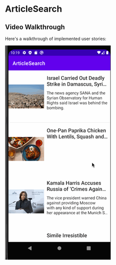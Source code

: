 # ArticleSearch

## Video Walkthrough

Here's a walkthrough of implemented user stories:

<img src='vedioWalkThroughLab4.gif' title='Video Walkthrough' width='' alt='Video Walkthrough' />
